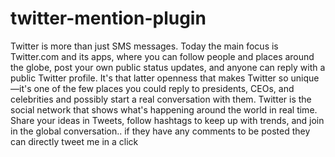 # twitter-mention-plugin
Twitter is more than just SMS messages. Today the main focus is Twitter.com and its apps, where you can follow people and places around the globe, post your own public status updates, and anyone can reply with a public Twitter profile. It's that latter openness that makes Twitter so unique—it's one of the few places you could reply to presidents, CEOs, and celebrities and possibly start a real conversation with them. Twitter is the social network that shows what's happening around the world in real time. Share your ideas in Tweets, follow hashtags to keep up with trends, and join in the global conversation.. if they have any comments to be posted  they can directly tweet me in a click
